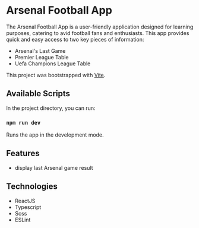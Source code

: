 # Arsenal Football App

The Arsenal Football App is a user-friendly application designed for learning purposes, catering to avid football fans and enthusiasts. This app provides quick and easy access to two key pieces of information:

- Arsenal's Last Game
- Premier League Table
- Uefa Champions League Table

This project was bootstrapped with [Vite](https://vitejs.dev/).

## Available Scripts

In the project directory, you can run:

### `npm run dev`

Runs the app in the development mode.

## Features

- display last Arsenal game result

## Technologies

- ReactJS
- Typescript
- Scss
- ESLint
